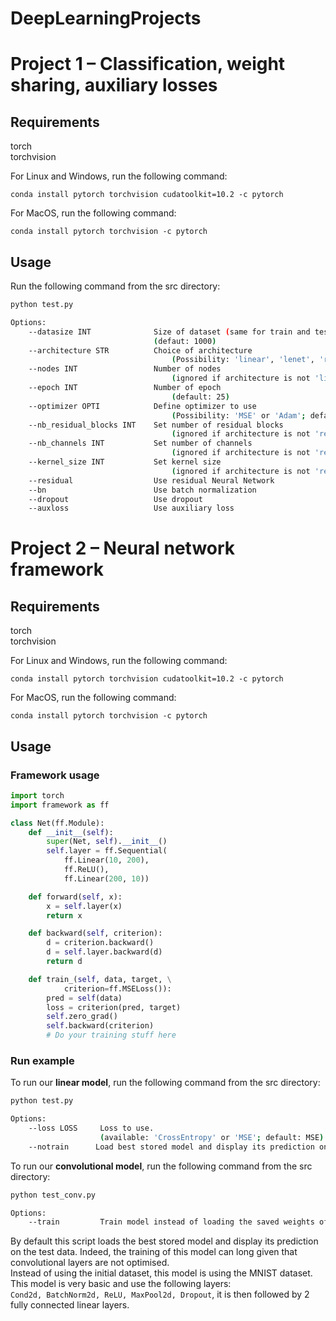 # DeepLearningProjects

# Project 1 – Classification, weight sharing, auxiliary losses

## Requirements
torch  
torchvision  

For Linux and Windows, run the following command:
```
conda install pytorch torchvision cudatoolkit=10.2 -c pytorch
```
For MacOS, run the following command:
```
conda install pytorch torchvision -c pytorch
```

## Usage
Run the following command from the src directory:
```bash
python test.py

Options:
    --datasize INT              Size of dataset (same for train and test)
                                (defaut: 1000)
    --architecture STR          Choice of architecture
                                    (Possibility: 'linear', 'lenet', 'resnet', 'alexnet'; default: 'resnet')
    --nodes INT                 Number of nodes 
                                    (ignored if architecture is not 'linear'; default: 32)
    --epoch INT                 Number of epoch 
                                    (default: 25)
    --optimizer OPTI            Define optimizer to use
                                    (Possibility: 'MSE' or 'Adam'; default: None)
    --nb_residual_blocks INT    Set number of residual blocks
                                    (ignored if architecture is not 'resnet'; default: 2)
    --nb_channels INT           Set number of channels
                                    (ignored if architecture is not 'resnet'; default: 16)
    --kernel_size INT           Set kernel size
                                    (ignored if architecture is not 'resnet'; default: 7)
    --residual                  Use residual Neural Network
    --bn                        Use batch normalization
    --dropout                   Use dropout
    --auxloss                   Use auxiliary loss
```

# Project 2 – Neural network framework

## Requirements
torch  
torchvision  

For Linux and Windows, run the following command:
```
conda install pytorch torchvision cudatoolkit=10.2 -c pytorch
```
For MacOS, run the following command:
```
conda install pytorch torchvision -c pytorch
```

## Usage
### Framework usage
```python
import torch
import framework as ff

class Net(ff.Module):
    def __init__(self):
        super(Net, self).__init__()
        self.layer = ff.Sequential(
            ff.Linear(10, 200), 
            ff.ReLU(), 
            ff.Linear(200, 10))

    def forward(self, x):
        x = self.layer(x)
        return x

    def backward(self, criterion):
        d = criterion.backward()
        d = self.layer.backward(d)
        return d

    def train_(self, data, target, \
            criterion=ff.MSELoss()):
        pred = self(data)
        loss = criterion(pred, target)
        self.zero_grad()
        self.backward(criterion)
        # Do your training stuff here
```
### Run example
To run our **linear model**, run the following command from the src directory:
```bash
python test.py

Options:
    --loss LOSS     Loss to use.
                    (available: 'CrossEntropy' or 'MSE'; default: MSE)
    --notrain      Load best stored model and display its prediction on the test_data.
```

To run our **convolutional model**, run the following command from the src directory:
```bash
python test_conv.py

Options:
    --train         Train model instead of loading the saved weights of the model.
```
By default this script loads the best stored model and display its prediction on the test data.
Indeed, the training of this model can long given that convolutional layers are not optimised.  
Instead of using the initial dataset, this model is using the MNIST dataset.  
This model is very basic and use the following layers:  
`Cond2d, BatchNorm2d, ReLU, MaxPool2d, Dropout`, it is then followed by 2 fully connected linear layers.
